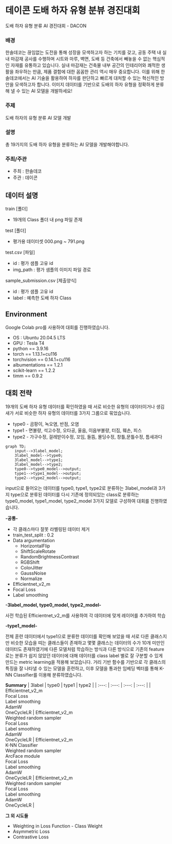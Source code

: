 # 데이콘 도배 하자 유형 분뷰 경진대회
도배 하자 유형 분류 AI 경진대회 - DACON

### 배경
한솔데코는 끊임없는 도전을 통해 성장을 모색하고자 하는 기치를 갖고, 공동 주택 내 실내 마감재 공사를 수행하며 시트와 마루, 벽면, 도배 등 건축에서 빼놓을 수 없는 핵심적인 자재를 유통하고 있습니다.
실내 마감재는 건축물 내부 공간의 인테리어와 쾌적한 생활을 좌우하는 만큼, 제품 결함에 대한 꼼꼼한 관리 역시 매우 중요합니다.
이를 위해 한솔데코에서는 AI 기술을 활용하여 하자를 판단하고 빠르게 대처할 수 있는 혁신적인 방안을 모색하고자 합니다.
이미지 데이터를 기반으로 도배의 하자 유형을 정확하게 분류해 낼 수 있는 AI 모델을 개발하세요!

### 주제
도배 하자의 유형 분류 AI 모델 개발

### 설명
총 19가지의 도배 하자 유형을 분류하는 AI 모델을 개발해야합니다.

### 주최/주관   
- 주최 : 한솔데코
- 주관 : 데이콘

## 데이터 설명
train [폴더]
- 19개의 Class 폴더 내 png 파일 존재

test [폴더]
- 평가용 데이터셋 000.png ~ 791.png

test.csv [파일]
- id : 평가 샘플 고유 id
- img_path : 평가 샘플의 이미지 파일 경로

sample_submission.csv [제출양식]
- id : 평가 샘플 고유 id
- label : 예측한 도배 하자 Class

## Environment  
Google Colab pro를 사용하여 대회를 진행하였습니다.
- OS : Ubuntu 20.04.5 LTS
- GPU : Tesla T4
- python == 3.9.16
- torch == 1.13.1+cu116
- torchvision == 0.14.1+cu116
- albumentations == 1.2.1
- scikit-learn == 1.2.2
- timm == 0.9.2

## 대회 전략
19개의 도배 하자 유형 데이터를 확인하였을 때 서로 비슷한 유형의 데이터이거나 생김새가 서로 비슷한 하자 유형의 데이터를 3가지 그룹으로 묶었습니다.  

- type0 - 곰팡이, 녹오염, 반점, 오염
- type1 - 면불량, 석고수정, 오타공, 울음, 이음부불량, 터짐, 훼손, 피스
- type2 - 가구수정, 걸레받이수정, 꼬임, 들뜸, 몰딩수정, 창틀,문틀수정, 틈새과다

```mermaid
graph TD;
    input-->3label_model;
    3label_model-->type0;
    3label_model-->type1;
    3label_model-->type2;
    type0-->type0_model-->output;
    type1-->type1_model-->output;
    type2-->type2_model-->output;
```

input으로 들어오는 데이터를 type0, type1, type2로 분류하는 3label_model과 3가지 type으로 분류된 데이터를 다시 기존에 정의되있는 class로 분류하는 type0_model, type1_model, type2_model 3가지 모델로 구성하여 대회를 진행하였습니다.

**-공통-**  
- 각 클래스마다 잘못 라벨링된 데이터 제거
- train_test_split : 0.2
- Data argumentation
  - HorizontalFlip
  - ShiftScaleRotate
  - RandomBrightnessContrast
  - RGBShift
  - ColorJitter
  - GaussNoise
  - Normalize
- Efficientnet_v2_m
- Focal Loss
- Label smoothing

**-3label_model, type0_model, type2_model-**  

사전 학습된 Efficientnet_v2_m를 사용하여 각 데이터에 맞게 레이어를 추가하여 학습  

**-type1_model-**   

전체 훈련 데이터에서 type1으로 분류한 데이터를 확인해 보았을 때 서로 다른 클래스지만 비슷한 모습을 띠는 클래스들이 존재하고 몇몇 클래스는 데이터의 수가 10개 미만인 데이터도 존재하였기에 다른 모델처럼 학습하는 방식과 다른 방식으로 기존의 feature로는 분류가 쉽지 않았던 데이터에 대해 데이터를 class label 별로 잘 구분할 수 있게 만드는 metric learning을 적용해 보았습니다. 거리 기반 함수를 기반으로 각 클래스의 특징을 잘 나타낼 수 있는 모델을 훈련하고, 이후 모델을 통과한 임베딩 벡터를 통해 K-NN Classifier를 이용해 분류하였습니다.

**Summary**
| 3label | type0 | type1 | type2 |
| :---: | :---: | :---: | :---: |
| Efficientnet_v2_m <br> Focal Loss <br> Label smoothing <br> AdamW <br> OneCycleLR | Efficientnet_v2_m <br> Weighted random sampler <br> Focal Loss <br> Label smoothing <br> AdamW <br> OneCycleLR | Efficientnet_v2_m <br> K-NN Classifier <br> Weighted random sampler <br> ArcFace module <br> Focal Loss <br> Label smoothing <br> AdamW <br> OneCycleLR | Efficientnet_v2_m <br> Weighted random sampler <br> Focal Loss <br> Label smoothing <br> AdamW <br> OneCycleLR | 

**그 외 시도들**
- Weighting in Loss Function - Class Weight
- Asymmetric Loss
- Contrastive Loss







